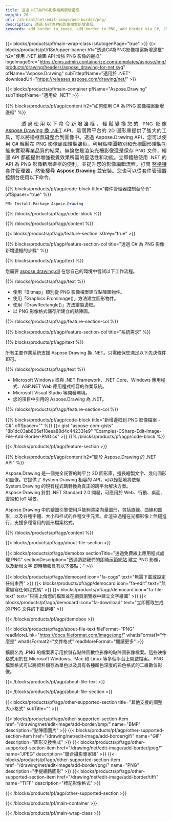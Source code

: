 ```yaml
---
title: 透過.NET為PNG影像檔案新增邊框
weight: 20
url: /zh-hant/net/edit-image/add-border/png/
description: 透過.NET為PNG影像檔案新增邊框。
keywords: add border to image, add border to PNG, add border via C#, 2D graphics, drawing API, edit bitmap C#, Drawing 適用於 .NET, save bitmap, save PNG image, cross-platform 2D graphic library, Bitmap class, raster graphics drawing, draw border, rendering raster images, PNG image file
---
```


{{< blocks/products/pf/main-wrap-class isAutogenPage="true" >}}
{{< blocks/products/pf/i18n/upper-banner h1="透過C#為PNG影像檔案新增邊框" h2="使用 .NET 繪圖 API 增強 PNG 影像的邊框" logoImageSrc="https://cms.admin.containerize.com/templates/aspose/img/products/drawing/headers/aspose_drawing-for-net.svg" pfName="Aspose.Drawing" subTitlepfName="適用於 .NET" downloadUrl="https://releases.aspose.com/drawing/net/" >}}

{{< blocks/products/pf/main-container pfName="Aspose.Drawing" subTitlepfName="適用於 .NET" >}}


{{% blocks/products/pf/agp/content h2="如何使用 C# 為 PNG 影像檔案新增邊框" %}}

<p align="justify" style="text-indent:50px;font-size:15px;">
透過使用以下命令新增邊框，輕鬆變換您的 PNG 影像 <a href="https://products.aspose.com/drawing/net">Aspose.Drawing 換 .NET</a> API。這個跨平台的 2D 圖形庫提供了強大的工具，可以將邊框無縫整合到圖像中。透過 Aspose.Drawing API，您可以使用 C# 輕鬆在 PNG 影像周圍繪製邊框。利用點陣圖類別和光柵圖形繪製功能來實現專業品質的結果。無論您是渲染光柵影像還是保存 PNG 文件，繪圖 API 都能提供增強視覺效果所需的靈活性和功能。立即體驗使用 .NET 的 API 為 PNG 影像新增邊框的便利，並提升您的影像編輯流程。打開 <a href="https://www.nuget.org/packages/aspose.drawing">努格特</a> 套件管理器，然後搜尋 <b>Aspose.Drawing</b> 並安裝。您也可以從套件管理器控制台使用以下命令。</p>

{{% blocks/products/pf/agp/code-block title="套件管理器控制台命令" offSpacer="true" %}}
```cs
PM> Install-Package Aspose.Drawing
```
{{% /blocks/products/pf/agp/code-block %}}

{{% /blocks/products/pf/agp/content %}}


{{< blocks/products/pf/agp/feature-section isGrey="true" >}}

{{% blocks/products/pf/agp/feature-section-col title="透過 C# 為 PNG 影像新增邊框的步驟" %}}

{{% blocks/products/pf/agp/text %}}

您需要 [aspose.drawing.dll](https://downloads.aspose.com/drawing/net) 在您自己的環境中嘗試以下工作流程。

{{% /blocks/products/pf/agp/text %}}

+ 使用「Bitmap」類別從 PNG 影像檔案建立點陣圖物件。
+ 使用「Graphics.FromImage()」方法建立圖形物件。
+ 使用「DrawRectangle()」方法繪製邊框。
+ 以 PNG 影像格式儲存所建立的點陣圖。

{{% /blocks/products/pf/agp/feature-section-col %}}

{{% blocks/products/pf/agp/feature-section-col title="系統需求" %}}

{{% blocks/products/pf/agp/text %}}

所有主要作業系統支援 Aspose.Drawing 換 .NET。只需確保您滿足以下先決條件即可。

{{% /blocks/products/pf/agp/text %}}

- Microsoft Windows 或與 .NET Framework、.NET Core、Windows 應用程式、ASP.NET Web 應用程式相容的作業系統。
- Microsoft Visual Studio 等開發環境。
- 您的項目中引用的 Aspose.Drawing 為 .NET。

{{% /blocks/products/pf/agp/feature-section-col %}}

{{% blocks/products/pf/agp/code-block title="新增邊框到 PNG 影像檔案 - C#" offSpacer="" %}}
{{< gist "aspose-com-gists" "8b1dc03ab805ef18eea88d4c442331e9" "Examples-CSharp-Edit-Image-File-Add-Border-PNG.cs" >}}
{{% /blocks/products/pf/agp/code-block %}}

{{< /blocks/products/pf/agp/feature-section >}}


<!-- aboutfile Starts -->

{{% blocks/products/pf/agp/content h2="關於 Aspose.Drawing 的 .NET API" %}}

Aspose.Drawing 是一個完全託管的跨平台 2D 圖形庫，擅長繪製文字、幾何圖形和圖像。它提供了 System.Drawing 相容的 API，可以輕鬆地將依賴 System.Drawing 的現有程式碼轉換為真正的跨平台解決方案。 Aspose.Drawing 針對 .NET Standard 2.0 開發，可應用於 Web、行動、桌面、雲端和 IoT 場景。

Aspose.Drawing 中的繪圖引擎使用戶能夠渲染向量圖形，包括直線、曲線和圖形，以及各種字體、大小和样式的各種文字元素。此渲染過程在光柵影像上無縫進行，支援多種常用的圖形檔案格式。

{{% /blocks/products/pf/agp/content %}}


{{< blocks/products/pf/agp/about-file-section >}}

{{< blocks/products/pf/agp/demobox sectionTitle="透過免費線上應用程式處理 PNG" sectionDescription="透過造訪我們的[即時示範網站](https://products.aspose.app/drawing) 建立 PNG 影像，以及新增文字 即時簡報具有以下優點：" >}}

{{< blocks/products/pf/agp/democard icon="fa-cogs" text="無需下載或設定任何東西" >}}
{{< blocks/products/pf/agp/democard icon="fa-edit" text="無需編寫任何程式碼" >}}
{{< blocks/products/pf/agp/democard icon="fa-file-text" text="只需上傳您的檔案並在網頁瀏覽器中建立文字繪圖" >}}
{{< blocks/products/pf/agp/democard icon="fa-download" text="立即獲取生成的 PNG 文件的下載鏈接" >}}

{{< /blocks/products/pf/agp/demobox >}}

{{< blocks/products/pf/agp/about-file-text fileFormat="PNG" readMoreLink="https://docs.fileformat.com/image/png/" whatIsFormat1="什麼是" whatIsFormat2="文件格式" readMoreFormat="閱讀更多" >}}

擴展名為 .PNG 的檔案表示用於儲存點陣圖數位影像的點陣圖影像檔案。這些映像格式用於在 Microsoft Windows、Mac 和 Linux 等多個平台上開啟檔案。 PNG 檔案格式可以將資料儲存為單色以及具有各種顏色深度的彩色格式的二維數位影像。

{{< /blocks/products/pf/agp/about-file-text >}}

{{< /blocks/products/pf/agp/about-file-section >}}

<!-- aboutfile Ends -->


{{< blocks/products/pf/agp/other-supported-section title="其他支援的調整大小格式" subTitle="" >}}

{{< blocks/products/pf/agp/other-supported-section-item href="/drawing/net/edit-image/add-border/bmp/" name="BMP" description="點陣圖圖片" >}}
{{< blocks/products/pf/agp/other-supported-section-item href="/drawing/net/edit-image/add-border/gif/" name="GIF" description="圖形交換格式" >}}
{{< blocks/products/pf/agp/other-supported-section-item href="/drawing/net/edit-image/add-border/jpeg/" name="JPEG" description="聯合攝影專家組" >}}
{{< blocks/products/pf/agp/other-supported-section-item href="/drawing/net/edit-image/add-border/png/" name="PNG" description="手提網路圖形" >}}
{{< blocks/products/pf/agp/other-supported-section-item href="/drawing/net/edit-image/add-border/tiff/" name="TIFF" description="標記影像格式" >}}

{{< /blocks/products/pf/agp/other-supported-section >}}

{{< /blocks/products/pf/main-container >}}

{{< /blocks/products/pf/main-wrap-class >}}
